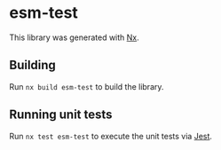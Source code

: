 # esm-test

This library was generated with [Nx](https://nx.dev).

## Building

Run `nx build esm-test` to build the library.

## Running unit tests

Run `nx test esm-test` to execute the unit tests via [Jest](https://jestjs.io).
